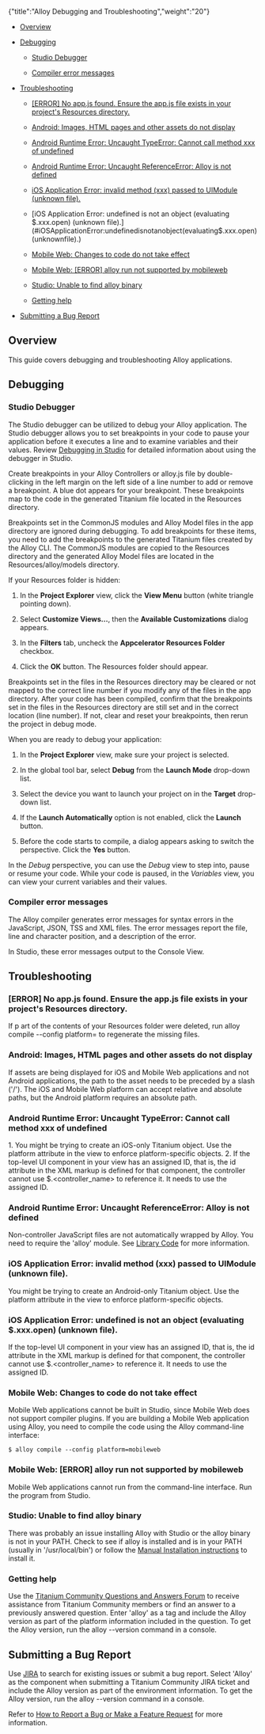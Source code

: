 {"title":"Alloy Debugging and Troubleshooting","weight":"20"}

* [Overview](#Overview)

* [Debugging](#Debugging)

  * [Studio Debugger](#StudioDebugger)

  * [Compiler error messages](#Compilererrormessages)

* [Troubleshooting](#Troubleshooting)

  * [\[ERROR\] No app.js found. Ensure the app.js file exists in your project's Resources directory.](#[ERROR]Noapp.jsfound.Ensuretheapp.jsfileexistsinyourproject'sResourcesdirectory.)

  * [Android: Images, HTML pages and other assets do not display](#Android:Images,HTMLpagesandotherassetsdonotdisplay)

  * [Android Runtime Error: Uncaught TypeError: Cannot call method xxx of undefined](#AndroidRuntimeError:UncaughtTypeError:Cannotcallmethodxxxofundefined)

  * [Android Runtime Error: Uncaught ReferenceError: Alloy is not defined](#AndroidRuntimeError:UncaughtReferenceError:Alloyisnotdefined)

  * [iOS Application Error: invalid method (xxx) passed to UIModule (unknown file).](#iOSApplicationError:invalidmethod(xxx)passedtoUIModule(unknownfile).)

  * [iOS Application Error: undefined is not an object (evaluating $.xxx.open) (unknown file).](#iOSApplicationError:undefinedisnotanobject(evaluating$.xxx.open)(unknownfile).)

  * [Mobile Web: Changes to code do not take effect](#MobileWeb:Changestocodedonottakeeffect)

  * [Mobile Web: \[ERROR\] alloy run not supported by mobileweb](#MobileWeb:[ERROR]alloyrunnotsupportedbymobileweb)

  * [Studio: Unable to find alloy binary](#Studio:Unabletofindalloybinary)

  * [Getting help](#Gettinghelp)

* [Submitting a Bug Report](#SubmittingaBugReport)


## Overview

This guide covers debugging and troubleshooting Alloy applications.

## Debugging

### Studio Debugger

The Studio debugger can be utilized to debug your Alloy application. The Studio debugger allows you to set breakpoints in your code to pause your application before it executes a line and to examine variables and their values. Review [Debugging in Studio](/docs/appc/Titanium_SDK/Titanium_SDK_How-tos/Debugging_and_Profiling/Debugging_in_Studio/) for detailed information about using the debugger in Studio.

Create breakpoints in your Alloy Controllers or alloy.js file by double-clicking in the left margin on the left side of a line number to add or remove a breakpoint. A blue dot appears for your breakpoint. These breakpoints map to the code in the generated Titanium file located in the Resources directory.

Breakpoints set in the CommonJS modules and Alloy Model files in the app directory are ignored during debugging. To add breakpoints for these items, you need to add the breakpoints to the generated Titanium files created by the Alloy CLI. The CommonJS modules are copied to the Resources directory and the generated Alloy Model files are located in the Resources/alloy/models directory.

If your Resources folder is hidden:

1. In the  **Project Explorer** view, click the **View Menu** button (white triangle pointing down).

2. Select **Customize Views...**, then the **Available Customizations** dialog appears.

3. In the **Filters** tab, uncheck the **Appcelerator Resources Folder** checkbox.

4. Click the **OK** button. The Resources folder should appear.


Breakpoints set in the files in the Resources directory may be cleared or not mapped to the correct line number if you modify any of the files in the app directory. After your code has been compiled, confirm that the breakpoints set in the files in the Resources directory are still set and in the correct location (line number). If not, clear and reset your breakpoints, then rerun the project in debug mode.

When you are ready to debug your application:

1. In the **Project Explorer** view, make sure your project is selected.

2. In the global tool bar, select **Debug** from the **Launch Mode** drop-down list.

3. Select the device you want to launch your project on in the **Target** drop-down list.

4. If the **Launch Automatically** option is not enabled, click the **Launch** button.

5. Before the code starts to compile, a dialog appears asking to switch the perspective. Click the **Yes** button.


In the _Debug_ perspective, you can use the _Debug_ view to step into, pause or resume your code. While your code is paused, in the _Variables_ view, you can view your current variables and their values.

### Compiler error messages

The Alloy compiler generates error messages for syntax errors in the JavaScript, JSON, TSS and XML files. The error messages report the file, line and character position, and a description of the error.

In Studio, these error messages output to the Console View.

## Troubleshooting

### \[ERROR\] No app.js found. Ensure the app.js file exists in your project's Resources directory.

If p art of the contents of your Resources folder were deleted, run alloy compile --config platform=<platform> to regenerate the missing files.

### Android: Images, HTML pages and other assets do not display

If assets are being displayed for iOS and Mobile Web applications and not Android applications, the path to the asset needs to be preceded by a slash ('/'). The iOS and Mobile Web platform can accept relative and absolute paths, but the Android platform requires an absolute path.

### Android Runtime Error: Uncaught TypeError: Cannot call method xxx of undefined

1\. You might be trying to create an iOS-only Titanium object. Use the platform attribute in the view to enforce platform-specific objects.
2\. If the top-level UI component in your view has an assigned ID, that is, the id attribute in the XML markup is defined for that component, the controller cannot use $.<controller\_name> to reference it. It needs to use the assigned ID.

### Android Runtime Error: Uncaught ReferenceError: Alloy is not defined

Non-controller JavaScript files are not automatically wrapped by Alloy. You need to require the 'alloy' module. See [Library Code](/docs/appc/Alloy_Framework/Alloy_Guide/Alloy_Controllers/#LibraryCodeandCommonJSModules) for more information.

### iOS Application Error: invalid method (xxx) passed to UIModule (unknown file).

You might be trying to create an Android-only Titanium object. Use the platform attribute in the view to enforce platform-specific objects.

### iOS Application Error: undefined is not an object (evaluating $.xxx.open) (unknown file).

If the top-level UI component in your view has an assigned ID, that is, the id attribute in the XML markup is defined for that component, the controller cannot use $.<controller\_name> to reference it. It needs to use the assigned ID.

### Mobile Web: Changes to code do not take effect

Mobile Web applications cannot be built in Studio, since Mobile Web does not support compiler plugins. If you are building a Mobile Web application using Alloy, you need to compile the code using the Alloy command-line interface:

`$ alloy compile --config platform=mobileweb`

### Mobile Web: \[ERROR\] alloy run not supported by mobileweb

Mobile Web applications cannot run from the command-line interface. Run the program from Studio.

### Studio: Unable to find alloy binary

There was probably an issue installing Alloy with Studio or the alloy binary is not in your PATH. Check to see if alloy is installed and is in your PATH (usually in '/usr/local/bin') or follow the [Manual Installation instructions](/docs/appc/Alloy_Framework/Alloy_Getting_Started/#Command-lineinterfaceinstallation) to install it.

### Getting help

Use the [Titanium Community Questions and Answers Forum](https://developer.axway.com/develop-apps#DevelopApps_Engage) to receive assistance from Titanium Community members or find an answer to a previously answered question. Enter 'alloy' as a tag and include the Alloy version as part of the platform information included in the question. To get the Alloy version, run the alloy --version command in a console.

## Submitting a Bug Report

Use [JIRA](http://jira.appcelerator.org/) to search for existing issues or submit a bug report. Select 'Alloy' as the component when submitting a Titanium Community JIRA ticket and include the Alloy version as part of the environment information. To get the Alloy version, run the alloy --version command in a console.

Refer to [How to Report a Bug or Make a Feature Request](/docs/appc/Titanium_SDK/Titanium_SDK_Guide/Contributing_to_Titanium/How_to_Report_a_Bug_or_Make_a_Feature_Request/) for more information.
